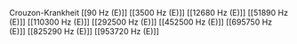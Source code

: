 Crouzon-Krankheit
[[90 Hz (E)]]
[[3500 Hz (E)]]
[[12680 Hz (E)]]
[[51890 Hz (E)]]
[[110300 Hz (E)]]
[[292500 Hz (E)]]
[[452500 Hz (E)]]
[[695750 Hz (E)]]
[[825290 Hz (E)]]
[[953720 Hz (E)]]